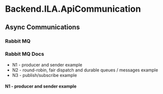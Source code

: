 # Backend.ILA.ApiCommunication




## Async Communications

### Rabbit MQ


### Rabbit MQ Docs

- N1 - producer and sender example
- N2 - round-robin, fair dispatch and durable queues / messages example
- N3 - publish/subscribe example

#### N1 - producer and sender example







